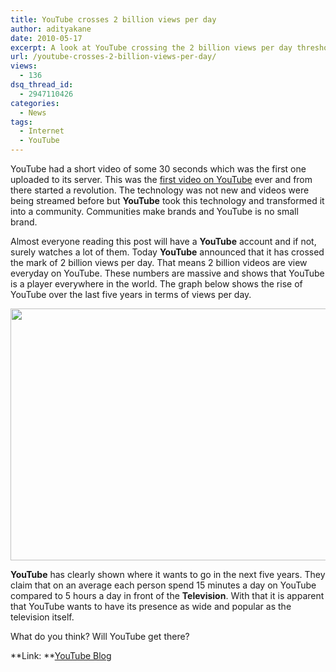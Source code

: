 ```yaml
---
title: YouTube crosses 2 billion views per day
author: adityakane
date: 2010-05-17
excerpt: A look at YouTube crossing the 2 billion views per day threshold and its growth over five years. Also a peek into what YouTube wants to be like in the next five years.
url: /youtube-crosses-2-billion-views-per-day/
views:
  - 136
dsq_thread_id:
  - 2947110426
categories:
  - News
tags:
  - Internet
  - YouTube
---
```

YouTube had a short video of some 30 seconds which was the first one uploaded to its server. This was the [first video on YouTube][1] ever and from there started a revolution. The technology was not new and videos were being streamed before but **YouTube** took this technology and transformed it into a community. Communities make brands and YouTube is no small brand.

Almost everyone reading this post will have a **YouTube** account and if not, surely watches a lot of them. Today **YouTube** announced that it has crossed the mark of 2 billion views per day. That means 2 billion videos are view everyday on YouTube. These numbers are massive and shows that YouTube is a player everywhere in the world. The graph below shows the rise of YouTube over the last five years in terms of views per day.

<a rel="attachment wp-att-25099" href="http://devilsworkshop.org/youtube-crosses-2-billion-views-per-day/2billion_youtube/"><img class="aligncenter size-full wp-image-25099" title="2billion_youtube" src="http://cdn.devilsworkshop.org/files/2010/05/2billion_youtube.png" alt="" width="550" height="403" /></a>

**YouTube** has clearly shown where it wants to go in the next five years. They claim that on an average each person spend 15 minutes a day on YouTube compared to 5 hours a day in front of the **Television**. With that it is apparent that YouTube wants to have its presence as wide and popular as the television itself.

What do you think? Will YouTube get there?

**Link: **<a href="http://youtube-global.blogspot.com/2010/05/at-five-years-two-billion-views-per-day.html" onclick="_gaq.push(['_trackEvent', 'outbound-article', 'http://youtube-global.blogspot.com/2010/05/at-five-years-two-billion-views-per-day.html', 'YouTube Blog']);" >YouTube Blog</a>

 [1]: http://devilsworkshop.org/you-tube-is-5-years-old-watch-the-first-video-uploaded-on-you-tube/
